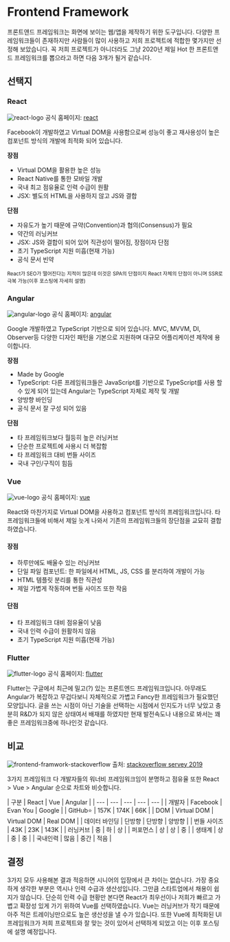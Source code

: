 # Frontend Framework

프론트앤드 프레임워크는 화면에 보이는 웹/앱을 제작하기 위한 도구입니다. 다양한 프레임워크들이 존재하지만 사람들이 많이 사용하고 저희 프로젝트에 적합한 몇가지만 선정해 보았습니다. 꼭 저희 프로젝트가 아니더라도 그냥 2020년 제일 Hot 한 프론트앤드 프레임워크를 뽑으라고 하면 다음 3개가 될거 같습니다.


## 선택지

### React

![react-logo](/img/wedev/react-logo.jpg)
<span class="ref">공식 홈페이지: [react](https://reactjs.org/)</span>

Facebook이 개발하였고 Virtual DOM을 사용함으로써 성능이 좋고 재사용성이 높은 컴포넌트 방식의 개발에 최적화 되어 있습니다.

**장점**

- Virtual DOM을 활용한 높은 성능
- React Native를 통한 모바일 개발
- 국내 최고 점유율로 인력 수급이 원활
- JSX: 별도의 HTML을 사용하지 않고 JS와 결합

**단점**

- 자유도가 높기 때문에 규약(Convention)과 협의(Consensus)가 필요
- 약간의 러닝커브
- JSX: JS와 결합이 되어 있어 직관성이 떨어짐, 장점이자 단점
- 초기 TypeScript 지원 미흡(현재 가능)
- 공식 문서 빈약

<small>React가 SEO가 떨어진다는 지적이 많은데 이것은 SPA의 단점이지 React 자체의 단점이 아니며 SSR로 극복 가능(이후 포스팅에 자세히 설명)</small>


### Angular

![angular-logo](/img/wedev/angular-logo.jpg)
<span class="ref">공식 홈페이지: [angular](https://angular.io/)</span>

Google 개발하였고 TypeScript 기반으로 되어 있습니다. MVC, MVVM, DI, Observer등 다양한 디자인 패턴을 기본으로 지원하며 대규모 어플리케이션 제작에 용이합니다.

**장점**

- Made by Google
- TypeScript: 다른 프레임워크들은 JavaScript를 기반으로 TypeScript를 사용 할 수 있게 되어 있는데 Angular는 TypeScript 자체로 제작 및 개발
- 양방향 바인딩
- 공식 문서 잘 구성 되어 있음

**단점**

- 타 프레임워크보다 월등히 높은 러닝커브
- 단순한 프로젝트에 사용시 더 복잡함
- 타 프레임워크 대비 번들 사이즈
- 국내 구인/구직이 힘듬

### Vue

![vue-logo](/img/wedev/vue-logo.jpg)
<span class="ref">공식 홈페이지: [vue](https://vuejs.org/)</span>

React와 마찬가지로 Virtual DOM을 사용하고 컴포넌트 방식의 프레임워크입니다. 타 프레임워크들에 비해서 제일 늣게 나와서 기존의 프레임워크들의 장단점을 교묘히 결합하였습니다.

#### 장점

- 하루만에도 배울수 있는 러닝커브
- 단일 파일 컴포넌트: 한 파일에서 HTML, JS, CSS 를 분리하여 개발이 가능
- HTML 템플릿 분리를 통한 직관성
- 제일 가볍게 작동하며 번들 사이즈 또한 작음

#### 단점

- 타 프레임워크 대비 점유율이 낮음
- 국내 인력 수급이 원활하지 않음
- 초기 TypeScript 지원 미흡(현재 가능)

### Flutter

![flutter-logo](/img/wedev/flutter-logo.jpg)
<span class="ref">공식 홈페이지: [flutter](https://flutter.dev/)</span>

Flutter는 구글에서 최근에 밀고(?) 있는 프론트엔드 프레임워크입니다. 아무래도 Angular가 복잡하고 무겁다보니 자체적으로 가볍고 Fancy한 프레임워크가 필요했던 모양입니다. 글을 쓰는 시점이 아닌 기술을 선택하는 시점에서 인지도가 너무 낮았고 충분히 R&D가 되지 않은 상태여서 배재를 하였지만 현재 발전속도나 내용으로 봐서는 꽤 좋은 프레임워크중에 하나인것 같습니다.


## 비교

![frontend-framwork-stackoverflow](/img/wedev/frontend-frameworks-stackoverflow.png)
<span class="ref">출처: [stackoverflow servey 2019](https://insights.stackoverflow.com/survey/2019/)</span>

3가지 프레임워크 다 개발자들의 워너비 프레임워크임이 분명하고 점유율 또한 React > Vue > Angular 순으로 차트와 비슷합니다.

| 구분 | React | Vue | Angular |
| --- | --- | --- | --- | --- |
| 개발자 | Facebook | Evan You | Google |
| GitHub⭐ | 157K | 174K | 66K |
| DOM | Virtual DOM | Virtual DOM | Real DOM |
| 데이터 바인딩 | 단방향 | 단방향 | 양방향 |
| 번들 사이즈 | 43K | 23K | 143K |
| 러닝커브 | 중 | 하 | 상 |
| 퍼포먼스 | 상 | 상 | 중 |
| 생태계 | 상 | 중 | 중 |
| 국내인력 | 많음 | 중간 | 적음 |

## 결정

3가지 모두 사용해본 결과 적응하면 시니어의 입장에서 큰 차이는 없습니다. 가장 중요하게 생각한 부분은 역시나 인력 수급과 생산성입니다. 그만큼 스타트업에서 채용이 쉽지가 않습니다. 단순히 인력 수급 현황만 본다면 React가 최우선이나 저희가 빠르고 가볍고 확장성 있게 가기 위하여 Vue를 선택하였습니다. Vue는 러닝커브가 작기 때문에 아주 적은 트레이닝만으로도 높은 생산성을 낼 수가 있습니다. 또한 Vue에 최적화된 UI 프레임워크가 저희 프로젝트와 잘 맞는 것이 있어서 선택하게 되었고 이는 이후 포스팅에 설명 예정입니다.
